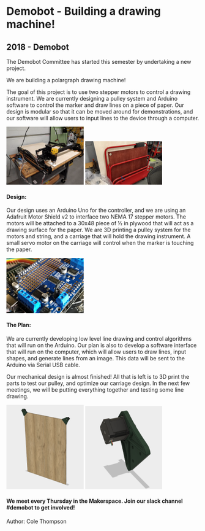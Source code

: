 # Demobot - Building a drawing machine!
## 2018 - Demobot

The Demobot Committee has started this semester by undertaking a new project.

We are building a polargraph drawing machine! 

The goal of this project is to use two stepper motors to control a drawing instrument. We are currently designing a pulley system and Arduino software to control the marker and draw lines on a piece of paper. Our design is modular so that it can be moved around for demonstrations, and our software will allow users to input lines to the device through a computer. 

<img alt="routing the frame" src="/src/_posts//blog/2018-02-24-demobot/1.png" style="max-width:40%">
<img alt="completed frame" src="/src/_posts//blog/2018-02-24-demobot/2.png" style="max-width:40%">

#### Design:

Our design uses an Arduino Uno for the controller, and we are using an Adafruit Motor Shield v2 to interface two NEMA 17 stepper motors. The motors will be attached to a 30x48 piece of ½ in plywood that will act as a drawing surface for the paper. We are 3D printing a pulley system for the motors and string, and a carriage that will hold the drawing instrument. A small servo motor on the carriage will control when the marker is touching the paper. 

<img alt="the motor driver" src="/src/_posts//blog/2018-02-24-demobot/3.png" style="max-width:40%">

#### The Plan:

We are currently developing low level line drawing and control algorithms that will run on the Arduino. Our plan is also to develop a software interface that will run on the computer, which will allow users to draw lines, input shapes, and generate lines from an image. This data will be sent to the Arduino via Serial USB cable. 

Our mechanical design is almost finished! All that is left is to 3D print the parts to test our pulley, and optimize our carriage design. In the next few meetings, we will be putting everything together and testing some line drawing.

<img alt="old frame CAD model" src="/src/_posts//blog/2018-02-24-demobot/4.png" style="max-width:40%">
<img alt="old motor mount CAD model" src="/src/_posts//blog/2018-02-24-demobot/5.png" style="max-width:40%">

#### We meet every Thursday in the Makerspace. Join our slack channel #demobot to get involved!

Author: Cole Thompson
